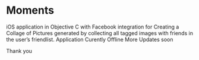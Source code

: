 # Moments
iOS application in Objective C with Facebook integration for Creating a Collage of Pictures generated by collecting all tagged images with friends in the user’s friendlist.
Application Curently Offline More Updates soon

Thank you